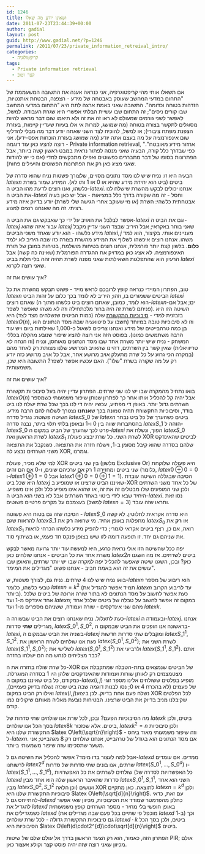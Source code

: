 ```yaml
---
id: 1246
title: ושאינו יודע מה שאלו
date: 2011-07-23T23:44:39+00:00
author: gadial
layout: post
guid: http://www.gadial.net/?p=1246
permalink: /2011/07/23/private_information_retreival_intro/
categories:
  - קריפטולוגיה
tags:
  - Private information retrieval
  - קצר וטוב
---
```

אם תשאלו אותי מהי קריפטוגרפיה, אני כנראה אענה את התשובה המשעממת של "התחום במדעי המחשב שעוסק באבטחה של מידע - הצפנה, הבטחת אותנטיות, הזדהות בטוחה וכדומה". התשובה שאני באמת ארצה לתת היא "התחום במדעי המחשב שבו קורים ניסים"; זה התחום שבו עשיית הבלתי אפשרי היא שגרת העבודה. למשל, לאפשר לשני גורמים שמעולם לא ראו זה את זה ולא תיאמו שום דבר מראש להיות מסוגלים לתקשר בצורה בטוחה (מה שמושג, למרות אי אלו בעיות שעדיין קיימות, בעזרת הצפנת מפתח ציבורי); או למשל, להוכיח לצד השני שאתה יודע דבר מה מבלי להדליף שום אינפורמציה על מה בעצם אתה יודע (מה שמושג בעזרת הוכחות אפס-ידע). אני רוצה להציג כאן עוד דוגמה - Private information retrieval, "אחזור מידע מאובטח". כפי שבדרך כלל קורה, הבעיה שאני מנסה לפתור נראית במבט ראשון קשה ביותר, אבל הפתרונות בסופו של דבר מתבררים כפשוטים ואפילו מתבקשים למדי (אם כי יש להודות שאני מציג כאן רק את הפתרונות הפשוטים והיעילים פחות).

הבעיה היא זו: נניח שיש לנו מסד נתונים מסויים, שלצורך פשטות נניח שהוא סדרה של $latex n$ ביטים (ביט הוא יחידת מידע שהיא או 0 או 1 ותו לא). המידע שמור בשרת כלשהו, ואנו רוצים לדעת מהו הביט ה-$latex i$. אנחנו יכולים לבקש מהשרת שישלח לנו את הביט ה-$latex i$ וחסל - זה מה שקורה בדרך כלל במציאות - אבל יש כאן בעיה אבטחתית כלשהי: השרת (או מי שעוקב אחרי הגישה שלי לשרת) יודע בדיוק איזה מידע רציתי. זה מה שאנחנו רוצים למנוע.

אפשר לבלבל את האויב על ידי כך שאבקש גם את הביט ה-$latex i$ וגם את הביט ה-$latex j$ עבור איזה שהוא $latex j$ שאני בוחר באקראי; אבל היריב שבצד השני עדיין מקבל מידע כלשהו - הוא יודע שאחד משני הביטים $latex i,j$ מעניינים אותי. בקיצור, הוא למד משהו. אנחנו רוצים איכשהו לשלוף את המידע מהשרת בצורה כזו שבה היריב לא ילמד **כלום**. בלשון קצת יותר פורמלית, אנחנו רוצים בטיחות מושלמת, בטיחות במובן של תורת האינפורמציה. לא אציג כאן במדויק את ההגדרה הפורמלית (שאינה כה קשה) אבל הרעיון הוא שהתפלגות השאילתות שאני מפנה לשרת תהיה זהה בלי תלות בביט $latex i$ שאני רוצה לקרוא.

איך עושים את זה?

טוב, הפתרון המיידי כנראה קופץ לרובכם לראש מייד - פשוט תבקש מהשרת את כל $latex n$ הביטים ששמורים בו, וזהו; היריב לא לומד בכך כלום על זהות הביט $latex i$ שאתם רוצים (הוא לומד, כמובן, שאתם רוצים ביט כלשהו מתוך ה-$latex n$-ים; אבל אם פניתם לשרת זה היה ברור מלכתחילה וזה לא משהו שאפשר לשפר). השיטה הזו היא בזבזנית למדי - [סיבוכיות התקשורת](http://www.gadial.net/?p=1034) שלה (כמות הביטים שנשלחים מצד לצד) היא $latex O\left(n\right)$, וזו לא סיבוכיות טובה במיוחד (חשבו על סיטואציה שבה מסד הנתונים הוא בן כמה טרהבייטים של מידע ואנחנו צריכים לשאול כ-1,000 שאילתות ביום ויש עוד הרבה משתמשים כמונו). בפוסט הזה אני רוצה להציג שיפור שנובע מהקלה בכללי המשחק - נניח שיש יותר משרת אחד שבו מסד הנתונים מאוחסן, ונניח (וזו הנחה לא טריוויאלית) שאין קשר בין השרתים, דהיינו שהאויב המרושע שלנו מצותת רק לאחד מהם (במקרה הכי גרוע על כל שרת מתעלק אויב מרושע אחר, אבל כל אויב מרושע כזה יודע רק על מה שקורה בשרת "שלו"). האם עכשיו אפשר לשפר? התשובה היא שכן, משמעותית.

איך עושים את זה?

בואו נתחיל מהמקרה שבו יש לנו שני שרתים. הפתרון עדיין יהיה בעל סיבוכיות תקשורת $latex O\left(n\right)$ אבל יהיה קל להכליל אותו אחר כך לפתרון שנותן שיפור משמעותי כשמספר השרתים גדול יותר. באופן די מפתיע, עכשיו יהיה די לנו בכך שכל שרת ישלח לנו ביט בודד, וסיבוכיות התקשורת תהיה טמונה בכך ש**אנחנו** נצטרך לשלוח להם הרבה מידע. השיטה פשוטה: נגריל סדרה $latex S\_{0}$ של $latex n$ ביטים כשהערך של כל ביט נבחר בהסתברות שווה בין 0 ו-1 ובאופן בלתי תלוי ביתר, נבנה סדרה $latex S\_{1}$ הזהה ל-$latex S\_{0}$ פרט לכך שהערך של הביט במקום ה-$latex i$ הפוך, ונשלח את $latex S\_{0}$ לשרת הראשון ואת $latex S_{1}$ לשרת השני. כל שרת יבצע פעולת XOR לביטים שהאינדקס שלהם בסדרה שהוא קיבל מסומן ב-1, וישלח חזרה את התוצאה. כשנקבל את התוצאה משני השרתים נבצע לה XOR, וגמרנו.

למי שלא מכיר, פעולת XOR בין שני ביטים (מלשון Exclusive Or) היא פעולה שלוקחת שני ביטים ומחזירה 1 רק אם ערכיהם שונים, ו-0 אם הם זהים (כלומר, $latex 0\oplus0=0$ ו-$latex 1\oplus1=0$ אבל $latex 1\oplus0=0\oplus1=1$). הסיבה שבגללה השיטה עובדת היא שכל ביט $latex j$ שאיננו הביט שרצינו או שמופיע ב-XOR של כל אחד משני השרתים ולכן שני המופעים שלו מבטלים זה את זה, או שהוא אינו מופיע כלל ולכן אינו משפיע. היחיד שבא לידי ביטוי באחד השרתים אבל לא בשני הוא הביט ה-$latex i$. נסו זאת בעצמכם על מקרים פרטיים פשוטים (למשל $latex n=3$) ותראו שזה עובד.

הסיבה שזה גם בטוח היא פשוטה - $latex S\_{0}$ היא סדרה אקראית לחלוטין. לא קשה להראות שגם $latex S\_{1}$ מתפלגת באופן אחיד. מי שרואה **רק** את $latex S_{0}$ או **רק** את $latex S_{1}$ רואה, אם כן, רצף ביטים אקראי לגמרי; כדי להפיק מידע כלשהו הכרחי לראות את שניהם גם יחד. זו תופעה דומה לזו שיש בצופן פנקס חד פעמי, או בשיתוף סוד.

יפה ככל שהשיטה הזו אולי נראית כרגע, היא למעשה עוד יותר גרועה מאשר לבקש משרת אחד את כל הביטים - אנחנו שולחים כאן $latex 2n$ ביטים לשרתים. אז מה השגנו כאן? ובכן, השגנו שיטה שאפשר להכליל יפה למקרה שבו יש יותר שרתים, והאופן שבו עושים את זה הוא באמת חביב - אנחנו פשוט "מגדילים את המימד".

בואו נניח שיש לנו 4 שרתים. נניח גם, לצורך פשטות, ש-$latex n$ הוא ריבוע של מספר טבעי כלשהו, כלומר $latex n=k^{2}$ (תמיד אפשר להגדיל את $latex n$ עד לריבוע הקרוב ביותר). כעת אפשר לחשוב על מסד הנתונים לא בתור שורה ארוכה של ביטים שלכל אחד אינדקס מ-1 ועד $latex n$; במקום זה אפשר לחשוב על טבלה של ביטים שלכל אחד מהם שני אינדקסים - שורה ועמודה, ששניהם מספרים מ-1 ועד $latex k$.

כעת לתעלול. נניח שאנחנו רוצים את הביט שבשורה ה-$latex i$ ובעמודה ה-$latex j$. אנחנו מגרילים **שתי** סדרות, $latex S\_{0}^{1},S\_{0}^{2}$, בראשונה אנו הופכים את הביט שבמקום ה-$latex i$, בשניה את הביט שבמקום ה-$latex j$ ומקבלים שתי סדרות חדשות $latex S\_{1}^{1},S\_{1}^{2}$. כעת אנו שולחים לשרת הראשון את $latex \left(S\_{0}^{1},S\_{0}^{2}\right)$; לשרת השני את $latex \left(S\_{1}^{1},S\_{0}^{2}\right)$; לשלישי את $latex \left(S\_{0}^{1},S\_{1}^{2}\right)$ ולרביעי את $latex \left(S\_{1}^{1},S\_{1}^{2}\right)$. אתם כבר מצליחים לנחש מה הם ישלחו בחזרה?

כל שרת שולח בחזרה את ה-XOR של הביטים שנמצאים בתת-הטבלה שמתקבלת אם מצטמצמים רק לאותן שורות ועמודות שהאינדקסים שלהן היו 1 בסדרה המוגרלת. כמקודם, כל ביט שאיננו במקום ה-$latex \left(i,j\right)$ מופיע בפלטים ששולחים אלינו מספר זוגי של פעמים (לא בהכרח 4 או 0; נסו לבנות דוגמה שבה ביט שכזה נשלח בדיוק פעמיים), ואילו רק הביט במקום $latex \left(i,j\right)$נשלח פעם אחת בדיוק. לכן ביצוע XOR לכל הפלטים שקיבלנו מניב בדיוק את הביט שרצינו. הבטיחות נובעת מאליה מאותם שיקולים כמו קודם.

מה הסיבוכיות הפעם? ובכן, לכל שרת אנו שולחים שתי סדרות של $latex k$ ביטים, ולכן בסך הכל אנו שולחים $latex 8k$ ביטים. אלא שכזכור, $latex k^{2}=n$ ולכן סיבוכיות התקשורת שלנו היא $latex O\left(\sqrt{n}\right)$ - וזה שיפור משמעותי מאוד ביחס ל-$latex n$. אם מסד הנתונים הוא בגודל של טרהבייט, אנחנו שולחים רק 8 מגהבייט; אני משער שתסכימו שזה שיפור משמעותי ביותר.

אבל למה לעצור בדו מימד? אפשר להכליל את השיטה גם ל-$latex d$ ממדים. אם עומדים לרשותנו $latex 2^{d}$ שרתים, אנו בונים שתי סדרות של סדרות $latex \left(S\_{0}^{1},\dots,S\_{0}^{d}\right)$ ו-$latex \left(S\_{1}^{1},\dots,S\_{1}^{d}\right)$, שולחים לשרתים את כל האפשרויות (כל האפשרויות לסדרה של $latex d$ סדרות שהאיבר הראשון שלה הוא אחד מבין $latex S\_{0}^{1},S\_{1}^{1}$, השני הוא אחד מבין $latex S\_{0}^{2},S\_{1}^{2}$ וכן הלאה) ועושים XOR לתוצאה. כאן מתקיים $latex n=k^{d}$ ולכן סיבוכיות התקשורת שלנו היא $latex O\left(\sqrt[d]{n}\right)$. עם זאת, כדאי להתייחס גם ל-$latex d$ כחלק מהפרמטר שמודד את הסיבוכיות, מכיוון שאי אפשר להגדיל את $latex d$ באופן חופשי בלי מחיר - מספר השרתים קופץ משמעותית כשמגדילים את $latex d$ (מוכפל פי שתיים בכל פעם שבה מגדילים את $latex d$ ב-1) וכך גם סיבוכיות התקשורת גדולה - לכל שרת שולחים $latex d\cdot k$ ביטים, ולכן בסך הכל הסיבוכיות היא $latex O\left(d\cdot2^{d}\cdot\sqrt[d]{n}\right)$ ביטים.

הפתרון הזה, כאמור, הוא רק הצעד הראשון בדרך אל עולם שלם של שיטות PIR; אולם מכיוון שאני רוצה שזה יהיה פוסט קצר וקולע אעצור כאן.